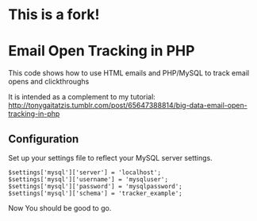 # This is a fork!

Email Open Tracking in PHP
=============================
This code shows how to use HTML emails and PHP/MySQL to track
email opens and clickthroughs

It is intended as a complement to my tutorial:
http://tonygaitatzis.tumblr.com/post/65647388814/big-data-email-open-tracking-in-php

Configuration
--------------
Set up your settings file to reflect your MySQL server settings.

    $settings['mysql']['server'] = 'localhost';
    $settings['mysql']['username'] = 'mysqluser';
    $settings['mysql']['password'] = 'mysqlpassword';
    $settings['mysql']['schema'] = 'tracker_example';

Now You should be good to go.
